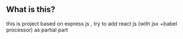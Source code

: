 ## What is this?

this is project based on express js , try to add react js (with jsx +babel processor) as partial part
